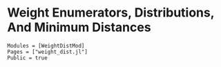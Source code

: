 # Weight Enumerators, Distributions, And Minimum Distances

```@autodocs
Modules = [WeightDistMod]
Pages = ["weight_dist.jl"]
Public = true
```
